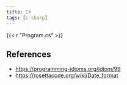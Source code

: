 ```yaml
---
title: C#
tags: [c-sharp]
---
```


{{< r "Program.cs" >}}

## References

- <https://programming-idioms.org/idiom/99>
- <https://rosettacode.org/wiki/Date_format>
